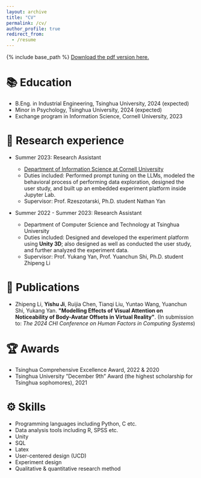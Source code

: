 ```yaml
---
layout: archive
title: "CV"
permalink: /cv/
author_profile: true
redirect_from:
  - /resume
---
```


{% include base_path %}
[Download the pdf version here.](https://yishu-ji.github.io/files/YishuJI_s_CV.pdf)

📚 Education
======
* B.Eng. in Industrial Engineering, Tsinghua University, 2024 (expected)
* Minor in Psychology, Tsinghua University, 2024 (expected)
* Exchange program in Information Science, Cornell University, 2023

🧐 Research experience
======
* Summer 2023: Research Assistant
  * [Department of Information Science at Cornell University](https://infosci.cornell.edu/)
  * Duties included: Performed prompt tuning on the LLMs, modeled the behavioral process of performing data exploration, designed the user study, and built up an embedded experiment platform inside Jupyter Lab.
  * Supervisor: Prof. Rzeszotarski, Ph.D. student Nathan Yan

* Summer 2022 - Summer 2023: Research Assistant
  * Department of Computer Science and Technology at Tsinghua University
  * Duties included: Designed and developed the experiment platform using **Unity 3D**; also designed as well as conducted the user study, and further analyzed the experiment data.
  * Supervisor: Prof. Yukang Yan, Prof. Yuanchun Shi, Ph.D. student Zhipeng Li

📑 Publications
======
* Zhipeng Li, **Yishu Ji**, Ruijia Chen, Tianqi Liu, Yuntao Wang, Yuanchun Shi, Yukang Yan. **"Modelling Effects of Visual Attention on Noticeability of Body-Avatar Offsets in Virtual Reality"**. (In submission to: *The 2024 CHI Conference on Human Factors in Computing Systems*)

🏆 Awards
======
* Tsinghua Comprehensive Excellence Award, 2022 & 2020
* Tsinghua University ”December 9th” Award (the highest scholarship for Tsinghua sophomores), 2021

⚙️ Skills
======
* Programming languages including Python, C etc.
* Data analysis tools including R, SPSS etc.
* Unity
* SQL
* Latex
* User-centered design (UCD)
* Experiment design
* Qualitative & quantitative research method
